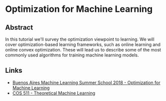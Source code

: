# Optimization for Machine Learning

## Abstract

In this tutorial we'll survey the optimization viewpoint to learning. We will cover optimization-based learning frameworks, such as online learning and online convex optimization. These will lead us to describe some of the most commonly used algorithms for training machine learning models.

## Links

* [Buenos Aires Machine Learning Summer School 2018 - Optimization for Machine Learning](https://www.cs.princeton.edu/~ehazan/tutorial/MLSStutorial.htm)
* [COS 511 - Theoretical Machine Learning](https://www.cs.princeton.edu/courses/archive/spring15/cos511/)